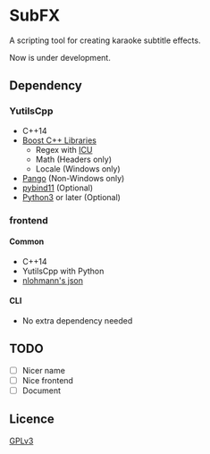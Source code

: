 # SubFX

A scripting tool for creating karaoke subtitle effects.

Now is under development.

## Dependency

### YutilsCpp

- C++14
- [Boost C++ Libraries](https://www.boost.org)
  - Regex with [ICU](http://site.icu-project.org)
  - Math (Headers only)
  - Locale (Windows only)
- [Pango](https://pango.gnome.org) (Non-Windows only)
- [pybind11](https://github.com/pybind/pybind11) (Optional)
- [Python3](https://www.python.org) or later (Optional)

### frontend

#### Common

- C++14
- YutilsCpp with Python
- [nlohmann's json](https://github.com/nlohmann/json)

#### CLI

- No extra dependency needed

## TODO

- [ ] Nicer name
- [ ] Nice frontend
- [ ] Document

## Licence

[GPLv3](https://www.gnu.org/licenses/gpl-3.0.html)
